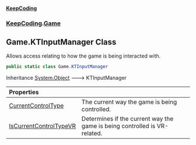 #### [KeepCoding](index.md 'index')
### [KeepCoding](KeepCoding.md 'KeepCoding').[Game](Game.md 'KeepCoding.Game')
## Game.KTInputManager Class
Allows access relating to how the game is being interacted with.  
```csharp
public static class Game.KTInputManager
```

Inheritance [System.Object](https://docs.microsoft.com/en-us/dotnet/api/System.Object 'System.Object') &#129106; KTInputManager  

| Properties | |
| :--- | :--- |
| [CurrentControlType](Game_KTInputManager_CurrentControlType.md 'KeepCoding.Game.KTInputManager.CurrentControlType') | The current way the game is being controlled.<br/> |
| [IsCurrentControlTypeVR](Game_KTInputManager_IsCurrentControlTypeVR.md 'KeepCoding.Game.KTInputManager.IsCurrentControlTypeVR') | Determines if the current way the game is being controlled is VR-related.<br/> |
